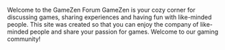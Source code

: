 Welcome to the GameZen Forum
GameZen is your cozy corner for discussing games, sharing experiences and having fun with like-minded people. This site was created so that you can enjoy the company of like-minded people and share your passion for games. Welcome to our gaming community!
